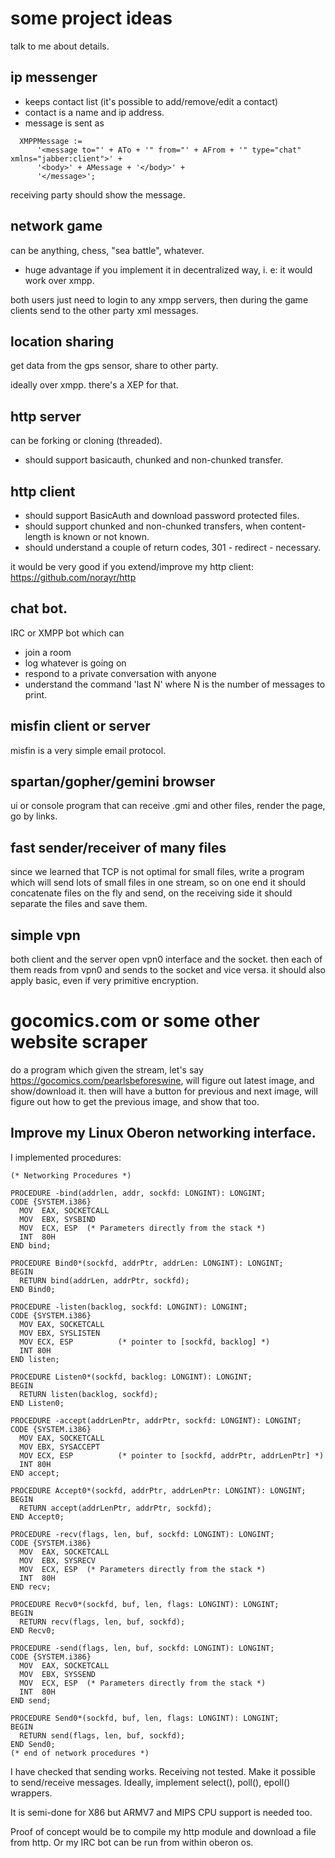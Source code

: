 
# some project ideas

talk to me about details.

## ip messenger

* keeps contact list (it's possible to add/remove/edit a contact)
* contact is a name and ip address.
* message is sent as
```
  XMPPMessage :=
      '<message to="' + ATo + '" from="' + AFrom + '" type="chat" xmlns="jabber:client">' +
      '<body>' + AMessage + '</body>' +
      '</message>';
```

receiving party should show the message.

## network game

can be anything, chess, "sea battle", whatever.

* huge advantage if you implement it in decentralized way, i. e: it would work over xmpp.

both users just need to login to any xmpp servers, then during the game clients send to the other party xml messages.

## location sharing

get data from the gps sensor, share to other party.

ideally over xmpp. there's a XEP for that.

## http server

can be forking or cloning (threaded).

* should support basicauth, chunked and non-chunked transfer.

## http client

* should support BasicAuth and download password protected files.
* should support chunked and non-chunked transfers, when content-length is known or not known.
* should understand a couple of return codes, 301 - redirect - necessary.

it would be very good if you extend/improve my http client: https://github.com/norayr/http

## chat bot.

IRC or XMPP bot which can
* join a room
* log whatever is going on
* respond to a private conversation with anyone
* understand the command 'last N' where N is the number of messages to print.

## misfin client or server

misfin is a very simple email protocol.

## spartan/gopher/gemini browser

ui or console program that can receive .gmi and other files, render the page, go by links.

## fast sender/receiver of many files
since we learned that TCP is not optimal for small files, write a program which will send lots of small files in one stream, so on one end it should concatenate files on the fly and send, on the receiving side it should separate the files and save them.

## simple vpn
both client and the server open vpn0 interface and the socket.
then each of them reads from vpn0 and sends to the socket and vice versa.
it should also apply basic, even if very primitive encryption.

# gocomics.com or some other website scraper
do a program which given the stream, let's say https://gocomics.com/pearlsbeforeswine, will figure out latest image, and show/download it.
then will have a button for previous and next image, will figure out how to get the previous image, and show that too.

## Improve my Linux Oberon networking interface.

I implemented procedures:
```
(* Networking Procedures *)

PROCEDURE -bind(addrlen, addr, sockfd: LONGINT): LONGINT;
CODE {SYSTEM.i386}
  MOV  EAX, SOCKETCALL
  MOV  EBX, SYSBIND
  MOV  ECX, ESP  (* Parameters directly from the stack *)
  INT  80H
END bind;

PROCEDURE Bind0*(sockfd, addrPtr, addrLen: LONGINT): LONGINT;
BEGIN
  RETURN bind(addrLen, addrPtr, sockfd);
END Bind0;

PROCEDURE -listen(backlog, sockfd: LONGINT): LONGINT;
CODE {SYSTEM.i386}
  MOV EAX, SOCKETCALL
  MOV EBX, SYSLISTEN
  MOV ECX, ESP          (* pointer to [sockfd, backlog] *)
  INT 80H
END listen;

PROCEDURE Listen0*(sockfd, backlog: LONGINT): LONGINT;
BEGIN
  RETURN listen(backlog, sockfd);
END Listen0;

PROCEDURE -accept(addrLenPtr, addrPtr, sockfd: LONGINT): LONGINT;
CODE {SYSTEM.i386}
  MOV EAX, SOCKETCALL
  MOV EBX, SYSACCEPT
  MOV ECX, ESP          (* pointer to [sockfd, addrPtr, addrLenPtr] *)
  INT 80H
END accept;

PROCEDURE Accept0*(sockfd, addrPtr, addrLenPtr: LONGINT): LONGINT;
BEGIN
  RETURN accept(addrLenPtr, addrPtr, sockfd);
END Accept0;

PROCEDURE -recv(flags, len, buf, sockfd: LONGINT): LONGINT;
CODE {SYSTEM.i386}
  MOV  EAX, SOCKETCALL
  MOV  EBX, SYSRECV
  MOV  ECX, ESP  (* Parameters directly from the stack *)
  INT  80H
END recv;

PROCEDURE Recv0*(sockfd, buf, len, flags: LONGINT): LONGINT;
BEGIN
  RETURN recv(flags, len, buf, sockfd);
END Recv0;

PROCEDURE -send(flags, len, buf, sockfd: LONGINT): LONGINT;
CODE {SYSTEM.i386}
  MOV  EAX, SOCKETCALL
  MOV  EBX, SYSSEND
  MOV  ECX, ESP  (* Parameters directly from the stack *)
  INT  80H
END send;

PROCEDURE Send0*(sockfd, buf, len, flags: LONGINT): LONGINT;
BEGIN
  RETURN send(flags, len, buf, sockfd);
END Send0;
(* end of network procedures *)

```

I have checked that sending works. Receiving not tested.
Make it possible to send/receive messages.
Ideally, implement select(), poll(), epoll() wrappers.

It is semi-done for X86 but ARMV7 and MIPS CPU support is needed too.

Proof of concept would be to compile my http module and download a file from http.
Or my IRC bot can be run from within oberon os.


